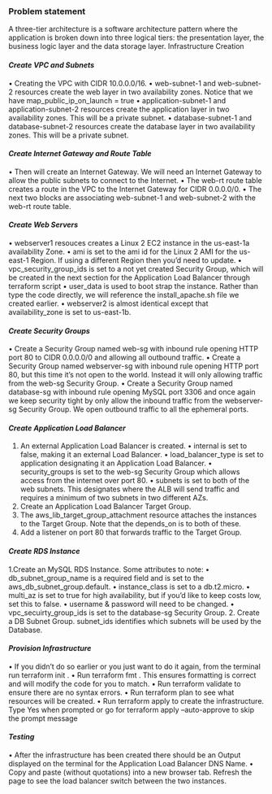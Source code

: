 ### **Problem statement**

A three-tier architecture is a software architecture pattern where the application is broken down into three logical tiers: the presentation layer, the business logic layer and the data storage layer.
Infrastructure Creation

#### ***Create VPC and Subnets***

•	Creating the VPC with CIDR 10.0.0.0/16.
•	web-subnet-1 and web-subnet-2 resources create the web layer in two availability zones. Notice that we have map_public_ip_on_launch = true
•	application-subnet-1 and application-subnet-2 resources create the application layer in two availability zones. This will be a private subnet.
•	database-subnet-1 and database-subnet-2 resources create the database layer in two availability zones. This will be a private subnet.

#### ***Create Internet Gateway and Route Table***

•	Then will create an Internet Gateway. We will need an Internet Gateway to allow the public subnets to connect to the Internet.
•	The web-rt route table creates a route in the VPC to the Internet Gateway for CIDR 0.0.0.0/0.
•	The next two blocks are associating web-subnet-1 and web-subnet-2 with the web-rt route table.

#### ***Create Web Servers***

•	webserver1 resouces creates a Linux 2 EC2 instance in the us-east-1a availability Zone.
•	ami is set to the ami id for the Linux 2 AMI for the us-east-1 Region. If using a different Region then you’d need to update.
•	vpc_security_group_ids is set to a not yet created Security Group, which will be created in the next section for the Application Load Balancer through terraform script
•	user_data is used to boot strap the instance. Rather than type the code directly, we will reference the install_apache.sh file we created earlier.
•	webserver2 is almost identical except that availability_zone is set to us-east-1b.

#### ***Create Security Groups***

•	Create a Security Group named web-sg with inbound rule opening HTTP port 80 to CIDR 0.0.0.0/0 and allowing all outbound traffic.
•	Create a Security Group named webserver-sg with inbound rule opening HTTP port 80, but this time it’s not open to the world. Instead it will only allowing traffic from the web-sg Security Group.
•	Create a Security Group named database-sg with inbound rule opening MySQL port 3306 and once again we keep security tight by only allow the inbound traffic from the webserver-sg Security Group. We open outbound traffic to all the ephemeral ports.

#### ***Create Application Load Balancer***

1.  An external Application Load Balancer is created.
•	internal is set to false, making it an external Load Balancer.
•	load_balancer_type is set to application designating it an Application Load Balancer.
•	security_groups is set to the web-sg Security Group which allows access from the internet over port 80.
•	subnets is set to both of the web subnets. This designates where the ALB will send traffic and requires a minimum of two subnets in two different AZs.
2. Create an Application Load Balancer Target Group.
3. The aws_lib_target_group_attachment  resource attaches the instances to the Target Group. Note that the depends_on  is to both of these. 
4. Add a listener on port 80 that forwards traffic to the Target Group.

#### ***Create RDS Instance***

1.Create an MySQL RDS Instance. Some attributes to note:
•	db_subnet_group_name is a required field and is set to the aws_db_subnet_group.default.
•	instance_class is set to a db.t2.micro.
•	multi_az is set to true for high availability, but if you’d like to keep costs low, set this to false.
•	username & password will need to be changed.
•	vpc_secuirty_group_ids is set to the database-sg Security Group.
2. Create a DB Subnet Group. subnet_ids identifies which subnets will be used by the Database.

#### ***Provision Infrastructure***

•	If you didn’t do so earlier or you just want to do it again, from the terminal run terraform init .
•	Run terraform fmt . This ensures formatting is correct and will modify the code for you to match.
•	Run terraform validate to ensure there are no syntax errors.
•	Run terraform plan  to see what resources will be created.
•	Run terraform apply to create the infrastructure. Type Yes when prompted or go for terraform apply –auto-approve to skip the prompt message

#### ***Testing***

•	After the infrastructure has been created there should be an Output displayed on the terminal for the Application Load Balancer DNS Name.
•	Copy and paste (without quotations) into a new browser tab. Refresh the page to see the load balancer switch between the two instances.
